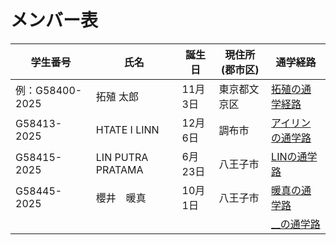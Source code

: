 # メンバー表

|学生番号|氏名|誕生日|現住所(郡市区)|通学経路|
|---|---|---|---|---|
|例：G58400-2025|拓殖 太郎|11月3日|東京都文京区|[拓殖の通学経路](route00.md)|
|G58413-2025|HTATE I LINN|12月6日|調布市| [アイリンの通学路](route01.md)|
|G58415-2025|LIN PUTRA PRATAMA|6月23日|八王子市| [LINの通学路](route02.md)|
|G58445-2025|櫻井　暖真|10月1日|八王子市| [暖真の通学路](route03.md)|
| | | | | [__の通学路](route04.md)|
